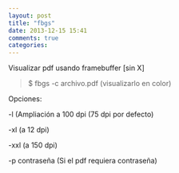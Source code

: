 ```yaml
---
layout: post
title: "fbgs"
date: 2013-12-15 15:41
comments: true
categories: 
---
```

Visualizar pdf usando framebuffer [sin X]

>$ fbgs -c archivo.pdf  (visualizarlo en color)

Opciones:

-l  (Ampliación a 100 dpi (75 dpi por defecto)

-xl (a 12 dpi)

-xxl (a 150 dpi)

-p contraseña (Si el pdf requiera contraseña)

